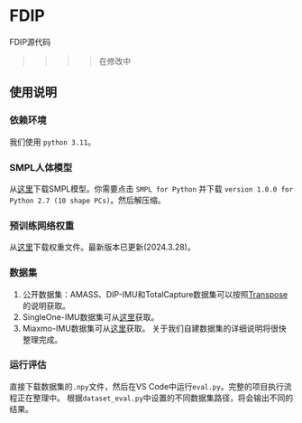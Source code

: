 # FDIP

FDIP源代码

>>>>在修改中

## 使用说明

### 依赖环境

我们使用 `python 3.11`。

### SMPL人体模型

从[这里](https://smpl.is.tue.mpg.de/)下载SMPL模型。你需要点击 `SMPL for Python` 并下载 `version 1.0.0 for Python 2.7 (10 shape PCs)`。然后解压缩。

### 预训练网络权重

从[这里](https://drive.google.com/drive/folders/1ufzKzhfHsYxi-6UeefW3ufu4lFrVcprC?usp=sharing)下载权重文件。最新版本已更新(2024.3.28)。

### 数据集

1. 公开数据集：AMASS、DIP-IMU和TotalCapture数据集可以按照[Transpose](https://github.com/Xinyu-Yi/TransPose)的说明获取。
2. SingleOne-IMU数据集可从[这里](https://drive.google.com/drive/folders/1XYgswm7g_ijSmogk5Fbr3BoxFw8pG9B7?usp=sharing)获取。
3. Miaxmo-IMU数据集可从[这里](https://drive.google.com/drive/folders/13_W1M7mGwCVUJWew0oWnKKUv2dcagZ1I?usp=sharing)获取。
关于我们自建数据集的详细说明将很快整理完成。

### 运行评估

直接下载数据集的`.npy`文件，然后在VS Code中运行`eval.py`。完整的项目执行流程正在整理中。
根据`dataset_eval.py`中设置的不同数据集路径，将会输出不同的结果。
